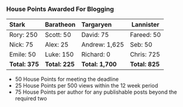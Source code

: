 ### House Points Awarded For Blogging
| Stark | Baratheon | Targaryen | Lannister |
| :--- | :----- | :---------------- | ------------- |
| Rory: 250 | Scott: 50 | David: 75 | Fareed: 50 |
| Nick: 75 | Alex: 25 | Andrew: 1,625 | Seb: 50 |
| Emile: 50 | Luke: 150 | Richard: 0 | Chris: 725 |
| **Total: 375** | **Total: 225** | **Total: 1,700** | **Total: 825** |

- 50 House Points for meeting the deadline
- 25 House Points per 500 views within the 12 week period
- 75 House Points per author for any publishable posts beyond the required two
